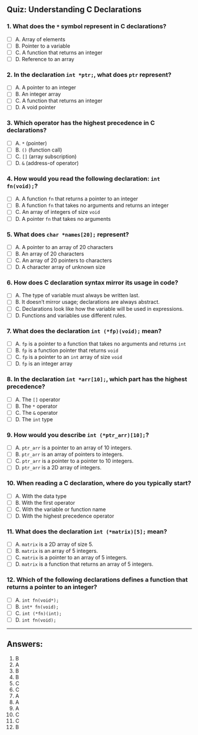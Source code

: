## Quiz: Understanding C Declarations

### 1. What does the `*` symbol represent in C declarations?
- [ ] A. Array of elements
- [ ] B. Pointer to a variable
- [ ] C. A function that returns an integer
- [ ] D. Reference to an array

### 2. In the declaration `int *ptr;`, what does `ptr` represent?
- [ ] A. A pointer to an integer
- [ ] B. An integer array
- [ ] C. A function that returns an integer
- [ ] D. A void pointer

### 3. Which operator has the highest precedence in C declarations?
- [ ] A. `*` (pointer)
- [ ] B. `()` (function call)
- [ ] C. `[]` (array subscription)
- [ ] D. `&` (address-of operator)

### 4. How would you read the following declaration: `int fn(void);`?
- [ ] A. A function `fn` that returns a pointer to an integer
- [ ] B. A function `fn` that takes no arguments and returns an integer
- [ ] C. An array of integers of size `void`
- [ ] D. A pointer `fn` that takes no arguments

### 5. What does `char *names[20];` represent?
- [ ] A. A pointer to an array of 20 characters
- [ ] B. An array of 20 characters
- [ ] C. An array of 20 pointers to characters
- [ ] D. A character array of unknown size

### 6. How does C declaration syntax mirror its usage in code?
- [ ] A. The type of variable must always be written last.
- [ ] B. It doesn’t mirror usage; declarations are always abstract.
- [ ] C. Declarations look like how the variable will be used in expressions.
- [ ] D. Functions and variables use different rules.

### 7. What does the declaration `int (*fp)(void);` mean?
- [ ] A. `fp` is a pointer to a function that takes no arguments and returns `int`
- [ ] B. `fp` is a function pointer that returns `void`
- [ ] C. `fp` is a pointer to an `int` array of size `void`
- [ ] D. `fp` is an integer array

### 8. In the declaration `int *arr[10];`, which part has the highest precedence?
- [ ] A. The `[]` operator
- [ ] B. The `*` operator
- [ ] C. The `&` operator
- [ ] D. The `int` type

### 9. How would you describe `int (*ptr_arr)[10];`?
- [ ] A. `ptr_arr` is a pointer to an array of 10 integers.
- [ ] B. `ptr_arr` is an array of pointers to integers.
- [ ] C. `ptr_arr` is a pointer to a pointer to 10 integers.
- [ ] D. `ptr_arr` is a 2D array of integers.

### 10. When reading a C declaration, where do you typically start?
- [ ] A. With the data type
- [ ] B. With the first operator
- [ ] C. With the variable or function name
- [ ] D. With the highest precedence operator

### 11. What does the declaration `int (*matrix)[5];` mean?
- [ ] A. `matrix` is a 2D array of size 5.
- [ ] B. `matrix` is an array of 5 integers.
- [ ] C. `matrix` is a pointer to an array of 5 integers.
- [ ] D. `matrix` is a function that returns an array of 5 integers.

### 12. Which of the following declarations defines a function that returns a pointer to an integer?
- [ ] A. `int fn(void*);`
- [ ] B. `int* fn(void);`
- [ ] C. `int (*fn)(int);`
- [ ] D. `int fn(void);`

---

## Answers:

1. B  
2. A  
3. B  
4. B  
5. C  
6. C  
7. A  
8. A  
9. A  
10. C  
11. C  
12. B  
